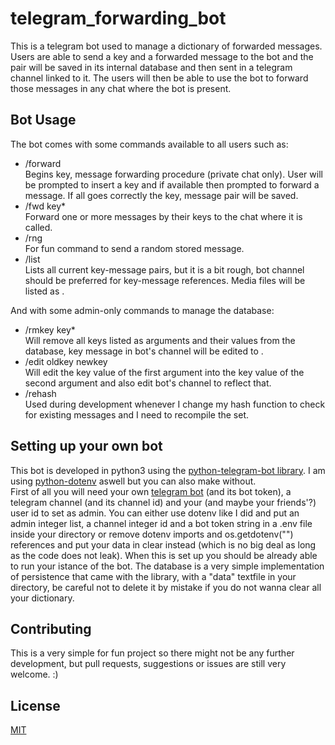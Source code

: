 # telegram_forwarding_bot

This is a telegram bot used to manage a dictionary of forwarded messages. Users are able to send a key and a forwarded message to the bot and the pair will be saved in its internal database and then sent in a telegram channel linked to it. The users will then be able to use the bot to forward those messages in any chat where the bot is present.

## Bot Usage

The bot comes with some commands available to all users such as:
- /forward  
Begins key, message forwarding procedure (private chat only). User will be prompted to insert a key and if available then prompted to forward a message. If all goes correctly the key, message pair will be saved.
- /fwd key*  
Forward one or more messages by their keys to the chat where it is called.
- /rng  
For fun command to send a random stored message.
- /list  
Lists all current key-message pairs, but it is a bit rough, bot channel should be preferred for key-message references. Media files will be listed as <Media file>.

And with some admin-only commands to manage the database:
- /rmkey key*  
Will remove all keys listed as arguments and their values from the database, key message in bot's channel will be edited to <removed>.
- /edit oldkey newkey  
Will edit the key value of the first argument into the key value of the second argument and also edit bot's channel to reflect that.
- /rehash  
Used during development whenever I change my hash function to check for existing messages and I need to recompile the set.

## Setting up your own bot

This bot is developed in python3 using the [python-telegram-bot library](https://python-telegram-bot.readthedocs.io/en/stable/). I am using [python-dotenv](https://pypi.org/project/python-dotenv/) aswell but you can also make without.  
First of all you will need your own [telegram bot](https://core.telegram.org/bots) (and its bot token), a telegram channel (and its channel id) and your (and maybe your friends'?) user id to set as admin. You can either use dotenv like I did and put an admin integer list, a channel integer id and a bot token string in a .env file inside your directory or remove dotenv imports and os.getdotenv("") references and put your data in clear instead (which is no big deal as long as the code does not leak). When this is set up you should be already able to run your istance of the bot. The database is a very simple implementation of persistence that came with the library, with a "data" textfile in your directory, be careful not to delete it by mistake if you do not wanna clear all your dictionary.  

## Contributing
This is a very simple for fun project so there might not be any further development, but pull requests, suggestions or issues are still very welcome. :)


## License
[MIT](https://choosealicense.com/licenses/mit/)
